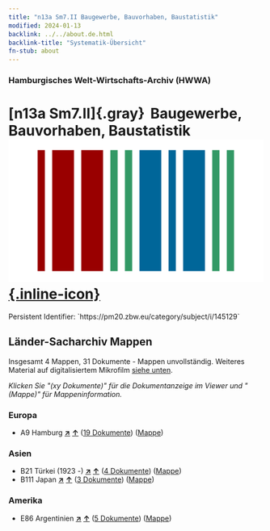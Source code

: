 ```yaml
---
title: "n13a Sm7.II Baugewerbe, Bauvorhaben, Baustatistik"
modified: 2024-01-13
backlink: ../../about.de.html
backlink-title: "Systematik-Übersicht"
fn-stub: about
---
```


### Hamburgisches Welt-Wirtschafts-Archiv (HWWA)

# [n13a Sm7.II]{.gray}&#8201; Baugewerbe, Bauvorhaben, Baustatistik &#160; [![Wikidata](/images/Wikidata-logo.svg "Wikidata"){.inline-icon}](http://www.wikidata.org/entity/Q104710664)

<div class="hint">Persistent Identifier: `https://pm20.zbw.eu/category/subject/i/145129`</div>







## Länder-Sacharchiv Mappen






Insgesamt 4 Mappen, 31 Dokumente - Mappen unvollständig. Weiteres Material auf digitalisiertem Mikrofilm [siehe unten](#filmsections).

_Klicken Sie "(xy Dokumente)" für die Dokumentanzeige im Viewer und "(Mappe)" für Mappeninformation._




### Europa

- A9 Hamburg [**&nearr;**](../../../geo/i/140905/about.de.html "Hamburg (alle Mappen)") [**&uarr;**](../../../geo/about.de.html#A9 "Ländersystematik") (<a href="https://pm20.zbw.eu/iiifview/folder/sh/140905,145129" title="über: Hamburg : Baugewerbe, Bauvorhaben, Baustatistik" target="_blank">19 Dokumente</a>) ([Mappe](../../../../folder/sh/1409xx/140905/1451xx/145129/about.de.html))

### Asien

- B21 Türkei (1923 -) [**&nearr;**](../../../geo/i/141111/about.de.html "Türkei (1923 -) (alle Mappen)") [**&uarr;**](../../../geo/about.de.html#B21 "Ländersystematik") (<a href="https://pm20.zbw.eu/iiifview/folder/sh/141111,145129" title="über: Türkei (1923 -) : Baugewerbe, Bauvorhaben, Baustatistik" target="_blank">4 Dokumente</a>) ([Mappe](../../../../folder/sh/1411xx/141111/1451xx/145129/about.de.html))
- B111 Japan [**&nearr;**](../../../geo/i/141272/about.de.html "Japan (alle Mappen)") [**&uarr;**](../../../geo/about.de.html#B111 "Ländersystematik") (<a href="https://pm20.zbw.eu/iiifview/folder/sh/141272,145129" title="über: Japan : Baugewerbe, Bauvorhaben, Baustatistik" target="_blank">3 Dokumente</a>) ([Mappe](../../../../folder/sh/1412xx/141272/1451xx/145129/about.de.html))

### Amerika

- E86 Argentinien [**&nearr;**](../../../geo/i/141692/about.de.html "Argentinien (alle Mappen)") [**&uarr;**](../../../geo/about.de.html#E86 "Ländersystematik") (<a href="https://pm20.zbw.eu/iiifview/folder/sh/141692,145129" title="über: Argentinien : Baugewerbe, Bauvorhaben, Baustatistik" target="_blank">5 Dokumente</a>) ([Mappe](../../../../folder/sh/1416xx/141692/1451xx/145129/about.de.html))



<a id="filmsections" />













